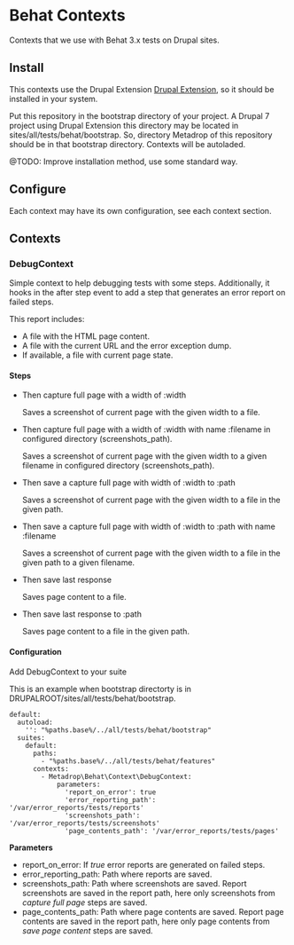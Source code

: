 # Behat Contexts


Contexts that we use with Behat 3.x tests on Drupal sites.

## Install

This contexts use the Drupal Extension [Drupal Extension](https://www.drupal.org/project/drupalextension), so it should be installed in your system.

Put this repository in the bootstrap directory of your project. A Drupal 7 project using Drupal Extension this directory may be located in sites/all/tests/behat/bootstrap. So, directory Metadrop of this repository should be in that bootstrap directory. Contexts will be autoladed.

@TODO: Improve installation method, use some standard way.

## Configure

Each context may have its own configuration, see each context section.

## Contexts

### DebugContext

Simple context to help debugging tests with some steps. Additionally, it hooks in the after step event to add a step that generates an error report on failed steps.

This report includes:
  - A file with the HTML page content.
  - A file with the current URL and the error exception dump.
  - If available, a file with current page state.


#### Steps

 - Then capture full page with a width of :width

   Saves a screenshot of current page with the given width to a file.

 - Then capture full page with a width of :width with name :filename in configured directory (screenshots_path).

   Saves a screenshot of current page with the given width to a given filename in configured directory (screenshots_path).

 - Then save a capture full page with width of :width to :path

   Saves a screenshot of current page with the given width to a file in the given path.

- Then save a capture full page with width of :width to :path with name :filename

   Saves a screenshot of current page with the given width to a file in the given path to a given filename.

 - Then save last response

   Saves page content to a file.

 - Then save last response to :path

   Saves page content to a file in the given path.

#### Configuration
  Add DebugContext to your suite

  This is an example when bootstrap directorty is in DRUPALROOT/sites/all/tests/behat/bootstrap.

```
default:
  autoload:
    '': "%paths.base%/../all/tests/behat/bootstrap"
  suites:
    default:
      paths:
        - "%paths.base%/../all/tests/behat/features"
      contexts:
        - Metadrop\Behat\Context\DebugContext:
            parameters:
              'report_on_error': true
              'error_reporting_path': '/var/error_reports/tests/reports'
              'screenshots_path': '/var/error_reports/tests/screenshots'
              'page_contents_path': '/var/error_reports/tests/pages'
```

**Parameters**
  - report_on_error: If _true_ error reports are generated on failed steps.
  - error_reporting_path: Path where reports are saved.
  - screenshots_path: Path where screenshots are saved. Report screenshots are saved in the report path, here only screenshots from _capture full page_ steps are saved.
  - page_contents_path: Path where page contents are saved. Report page contents are saved in the report path, here only page contents from _save page content_ steps are saved.


